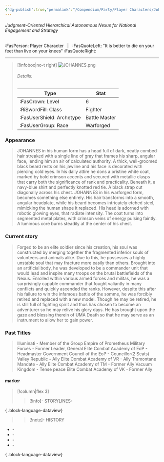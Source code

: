 ```yaml
---
{"dg-publish":true,"permalink":"/Compendium/Party/Player Characters/Johannes/","tags":["class/fighter","race/warforged"]}
---
```



###### Judgment-Oriented Hierarchical Autonomous Nexus for National Engagement and Strategy
:FasPerson: Player Character &nbsp; | &nbsp; :FasQuoteLeft: "It is better to die on your feet than live on your knees" :FasQuoteRight:
___
> [!infobox|no-t right]
> ![JOHANNES.png](/img/user/Assets/Images/Party/JOHANNES.png)
> ###### Details:
> | Type | Stat |
> | ---- | ---- |
> | :FasCrown: Level   | 6 |
> | :RiSwordFill: Class |  Fighter|
> | :FasUserShield: Archetype |  Battle Master|
> |  :FasUserGroup: Race |  Warforged|


### Appearance
> JOHANNES in his human form has a head full of dark, neatly combed hair streaked with a single line of gray that frames his sharp, angular face, lending him an air of calculated authority. A thick, well-groomed black beard rests on his jawline and his face is decorated with piercing cold eyes. In his daily attire he dons a  pristine white coat, marked by bold crimson accents and secured with metallic clasps that carry both the significance of rank and practicality. Beneath it, a navy-blue shirt and perfectly knotted red tie. A black strap cut diagonally across his chest.
> JOHANNES in his warforged form, becomes something else entirely. His hair transforms into a smooth, angular headplate, while his beard becomes intricately etched steel, mimicking the human shape it replaced. His head is adorned with robotic  glowing eyes, that radiate intensity. The coat turns into segmented metal plates, with crimson veins of energy pulsing faintly. A luminous core burns steadily at the center of his chest. 

### Current story
> Forged to be an elite soldier since his creation, his soul was constructed by merging together the fragmented inferior souls of volunteers and animals alike. Due to this, he possesses a highly unstable soul that may fracture more easily than others. Brought into an artificial body, he was developed to be a commander unit that would lead and inspire many troops on the brutal battlefields of the Nexus. Enrolled within various armed forces and militas, he was a surprisingly capable commander that fought valiantly in many conflicts and quickly ascended the ranks. However, despite this after his failure to win the infamous battle of the somme, he was forcibly retired and replaced with a new model. Though he may be retired, he is still full of fighting spirit  and thus has chosen to become an adventurer so he may relive his glory days.   He has brought upon the gaze and blessing therein of UMA Death so that he may serve as an instrument to allow her to gain power. 

### Past Titles
>Illuminati - Member of the Group
>Empire of Prometheus Military Forces - Former Leader, General
>Elite Combat Academy of EoP - Headmaster
>Government Council of the EoP - Councillor(2 Seats)
>Valley Republic - Ally
>Elite Combat Academy of VR - Ally
>Tramontane Mandate - Ally
>Elite Combat Academy of TM - Former Ally
>Vacuum Kingdom - Tense peace
>Elite Combat Academy of VK - Former Ally

#### marker
> [!column|flex 3]
>> [!info]- STORYLINES:

{ .block-language-dataview}
>>[!note]- HISTORY
- \-
- \-
- \-
- \-

{ .block-language-dataview}
